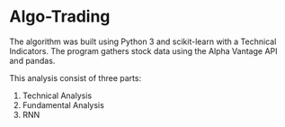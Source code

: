 # Algo-Trading

The algorithm was built using Python 3 and scikit-learn with a Technical Indicators. The program gathers stock data using the Alpha Vantage API and pandas.

This analysis consist of three parts:
 1. Technical Analysis
 2. Fundamental Analysis 
 3. RNN
